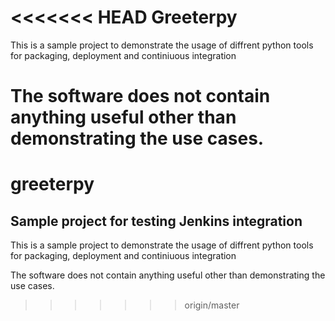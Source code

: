 <<<<<<< HEAD
Greeterpy
=========

This is a sample project to demonstrate the usage of diffrent python tools
for packaging, deployment and continiuous integration

The software does not contain anything useful other than demonstrating the use cases.
=======
greeterpy
=========

Sample project for testing Jenkins integration
----------------------------------------------

This is a sample project to demonstrate the usage of diffrent python tools
for packaging, deployment and continiuous integration

The software does not contain anything useful other than demonstrating the use cases.
>>>>>>> origin/master
